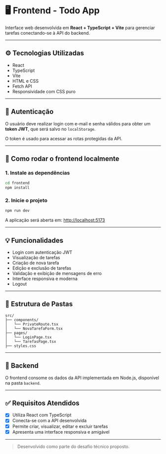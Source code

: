 # 🖥️ Frontend - Todo App

Interface web desenvolvida em **React + TypeScript + Vite** para gerenciar tarefas conectando-se à API do backend.

---

## ⚙️ Tecnologias Utilizadas

- React
- TypeScript
- Vite
- HTML e CSS
- Fetch API
- Responsividade com CSS puro

---

## 🔐 Autenticação

O usuário deve realizar login com e-mail e senha válidos para obter um **token JWT**, que será salvo no `localStorage`.

O token é usado para acessar as rotas protegidas da API.

---

## 🚀 Como rodar o frontend localmente

### 1. Instale as dependências

```bash
cd frontend
npm install
```

### 2. Inicie o projeto

```bash
npm run dev
```

A aplicação será aberta em: [http://localhost:5173](http://localhost:5173)

---

## 💡 Funcionalidades

- Login com autenticação JWT
- Visualização de tarefas
- Criação de nova tarefa
- Edição e exclusão de tarefas
- Validação e exibição de mensagens de erro
- Interface responsiva e moderna
- Logout

---

## 📁 Estrutura de Pastas

```
src/
├── components/
│   └── PrivateRoute.tsx
│   └── NovaTarefaForm.tsx
├── pages/
│   └── LoginPage.tsx
│   └── TarefasPage.tsx
├── styles.css
```

---

## 🧩 Backend

O frontend consome os dados da API implementada em Node.js, disponível na pasta `backend`.

---

## ✅ Requisitos Atendidos

- [x] Utiliza React com TypeScript
- [x] Conecta-se com a API desenvolvida
- [x] Permite criar, visualizar, editar e excluir tarefas
- [x] Apresenta uma interface responsiva e amigável

---

> Desenvolvido como parte do desafio técnico proposto.